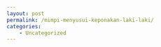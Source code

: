 ```yaml
---
layout: post
permalink: /mimpi-menyusui-keponakan-laki-laki/
categories:
    - Uncategorized
---
```


